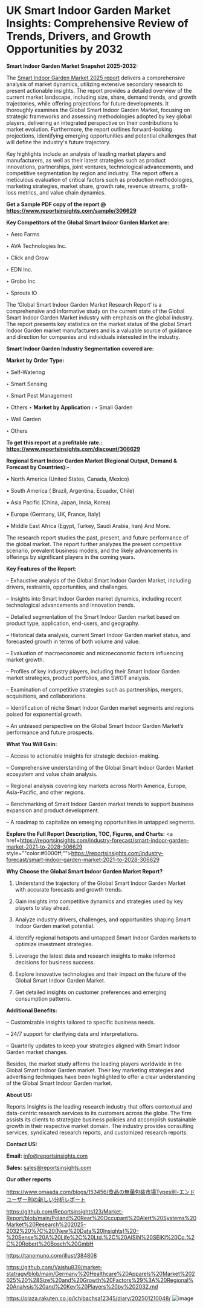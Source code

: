 # UK Smart Indoor Garden Market Insights: Comprehensive Review of Trends, Drivers, and Growth Opportunities by 2032

<strong>Smart Indoor Garden Market Snapshot 2025-2032:</strong>

The <a href=https://www.reportsinsights.com/sample/306629>Smart Indoor Garden Market 2025 report</a> delivers a comprehensive analysis of market dynamics, utilizing extensive secondary research to present actionable insights. The report provides a detailed overview of the current market landscape, including size, share, demand trends, and growth trajectories, while offering projections for future developments. It thoroughly examines the Global Smart Indoor Garden Market, focusing on strategic frameworks and assessing methodologies adopted by key global players, delivering an integrated perspective on their contributions to market evolution. Furthermore, the report outlines forward-looking projections, identifying emerging opportunities and potential challenges that will define the industry's future trajectory.

Key highlights include an analysis of leading market players and manufacturers, as well as their latest strategies such as product innovations, partnerships, joint ventures, technological advancements, and competitive segmentation by region and industry. The report offers a meticulous evaluation of critical factors such as production methodologies, marketing strategies, market share, growth rate, revenue streams, profit-loss metrics, and value chain dynamics.

<strong>Get a Sample PDF copy of the report @ <a href=https://www.reportsinsights.com/sample/306629 style=color:#0000ff;>https://www.reportsinsights.com/sample/306629</a></strong>

<strong>Key Competitors of the Global Smart Indoor Garden Market are:</strong>

‣ Aero Farms

‣ AVA Technologies Inc.

‣ Click and Grow

‣ EDN Inc.

‣ Grobo Inc.

‣ Sprouts IO

The ‘Global Smart Indoor Garden Market Research Report’ is a comprehensive and informative study on the current state of the Global Smart Indoor Garden Market industry with emphasis on the global industry. The report presents key statistics on the market status of the global Smart Indoor Garden market manufacturers and is a valuable source of guidance and direction for companies and individuals interested in the industry.

<strong>Smart Indoor Garden Industry Segmentation covered are:</strong>

<strong>Market by Order Type: </strong>

‣ Self-Watering

‣ Smart Sensing

‣ Smart Pest Management

‣ Others
‣ 
<strong>Market by Application :</strong>
‣ Small Garden

‣ Wall Garden

‣ Others

<strong>To get this report at a profitable rate.: <a href=https://www.reportsinsights.com/discount/306629 style=color:#0000ff;>https://www.reportsinsights.com/discount/306629</a></strong>

<strong>Regional Smart Indoor Garden Market (Regional Output, Demand &amp; Forecast by Countries):-</strong>

• North America (United States, Canada, Mexico)

• South America ( Brazil, Argentina, Ecuador, Chile)

• Asia Pacific (China, Japan, India, Korea)

• Europe (Germany, UK, France, Italy)

• Middle East Africa (Egypt, Turkey, Saudi Arabia, Iran) And More.

The research report studies the past, present, and future performance of the global market. The report further analyzes the present competitive scenario, prevalent business models, and the likely advancements in offerings by significant players in the coming years.

<strong>Key Features of the Report:</strong>

– Exhaustive analysis of the Global Smart Indoor Garden Market, including drivers, restraints, opportunities, and challenges.

– Insights into Smart Indoor Garden market dynamics, including recent technological advancements and innovation trends.

– Detailed segmentation of the Smart Indoor Garden market based on product type, application, end-users, and geography.

– Historical data analysis, current Smart Indoor Garden market status, and forecasted growth in terms of both volume and value.

– Evaluation of macroeconomic and microeconomic factors influencing market growth.

– Profiles of key industry players, including their Smart Indoor Garden market strategies, product portfolios, and SWOT analysis.

– Examination of competitive strategies such as partnerships, mergers, acquisitions, and collaborations.

– Identification of niche Smart Indoor Garden market segments and regions poised for exponential growth.

– An unbiased perspective on the Global Smart Indoor Garden Market’s performance and future prospects.

<strong>What You Will Gain:</strong>

– Access to actionable insights for strategic decision-making.

– Comprehensive understanding of the Global Smart Indoor Garden Market ecosystem and value chain analysis.

– Regional analysis covering key markets across North America, Europe, Asia-Pacific, and other regions.

– Benchmarking of Smart Indoor Garden market trends to support business expansion and product development.

– A roadmap to capitalize on emerging opportunities in untapped segments.

<strong>Explore the Full Report Description, TOC, Figures, and Charts:</strong>
<a href=https://reportsinsights.com/industry-forecast/smart-indoor-garden-market-2021-to-2028-306629 style=""color:#0000ff;"">https://reportsinsights.com/industry-forecast/smart-indoor-garden-market-2021-to-2028-306629</a>

<strong>Why Choose the Global Smart Indoor Garden Market Report?</strong>

1. Understand the trajectory of the Global Smart Indoor Garden Market with accurate forecasts and growth trends.

2. Gain insights into competitive dynamics and strategies used by key players to stay ahead.

3. Analyze industry drivers, challenges, and opportunities shaping Smart Indoor Garden market potential.

4. Identify regional hotspots and untapped Smart Indoor Garden markets to optimize investment strategies.

5. Leverage the latest data and research insights to make informed decisions for business success.

6. Explore innovative technologies and their impact on the future of the Global Smart Indoor Garden Market.

7. Get detailed insights on customer preferences and emerging consumption patterns.

<strong>Additional Benefits:</strong>

– Customizable insights tailored to specific business needs.

– 24/7 support for clarifying data and interpretations.

– Quarterly updates to keep your strategies aligned with Smart Indoor Garden market changes.

Besides, the market study affirms the leading players worldwide in the Global Smart Indoor Garden market. Their key marketing strategies and advertising techniques have been highlighted to offer a clear understanding of the Global Smart Indoor Garden market.

<strong><strong>About US</strong>:</strong>

Reports Insights is the leading research industry that offers contextual and data-centric research services to its customers across the globe. The firm assists its clients to strategize business policies and accomplish sustainable growth in their respective market domain. The industry provides consulting services, syndicated research reports, and customized research reports.

<strong>Contact US:</strong>

<p class=><b>Email:</b> <a href=mailto:info@reportsinsights.com>info@reportsinsights.com</a></p>
<p class=><b>Sales:</b> <a href=mailto:sales@reportsinsights.com>sales@reportsinsights.com</a></p>

<strong>Our other reports</strong>

<a href=https://www.omaada.com/blogs/153456/食品の無菌包装市場Types別-エンドユーザー別の新しい分析レポート>https://www.omaada.com/blogs/153456/食品の無菌包装市場Types別-エンドユーザー別の新しい分析レポート</a>

<a href=https://github.com/Reportsinsights123/Market-Report/blob/main/Poland%20Rear%20Occupant%20Alert%20Systems%20Market%20Research%202025-2032%20%7C%20(New%20Data%20Insights)%20-%20Sense%20A%20Life%2C%20Ltd.%2C%20AISIN%20SEIKI%20Co.%2C%20Robert%20Bosch%20GmbH>https://github.com/Reportsinsights123/Market-Report/blob/main/Poland%20Rear%20Occupant%20Alert%20Systems%20Market%20Research%202025-2032%20%7C%20(New%20Data%20Insights)%20-%20Sense%20A%20Life%2C%20Ltd.%2C%20AISIN%20SEIKI%20Co.%2C%20Robert%20Bosch%20GmbH</a>

<a href=https://tanomuno.com/illust/384808>https://tanomuno.com/illust/384808</a>

<a href=https://github.com/Vaishu839/market-statragy/blob/main/Germany%20Healthcare%20Apparels%20Market%202025%20%28Size%20and%20Growth%20Factors%29%3A%20Regional%20Analysis%20and%20Key%20Players%20by%202032.md>https://github.com/Vaishu839/market-statragy/blob/main/Germany%20Healthcare%20Apparels%20Market%202025%20%28Size%20and%20Growth%20Factors%29%3A%20Regional%20Analysis%20and%20Key%20Players%20by%202032.md</a>

<a href=https://plaza.rakuten.co.jp/ichibachsa12345/diary/202501210048/>https://plaza.rakuten.co.jp/ichibachsa12345/diary/202501210048/</a>
![image](https://github.com/user-attachments/assets/13fb5394-b0ed-431d-9f68-3b9fa77d22cf)
